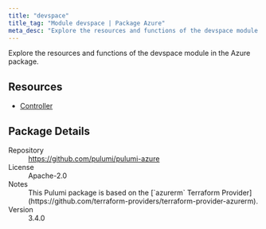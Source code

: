 ```yaml
---
title: "devspace"
title_tag: "Module devspace | Package Azure"
meta_desc: "Explore the resources and functions of the devspace module in the Azure package."
---
```


<!-- WARNING: this file was generated by Pulumi Docs Generator. -->
<!-- Do not edit by hand unless you're certain you know what you are doing! -->

Explore the resources and functions of the devspace module in the Azure package.

<h2 id="resources">Resources</h2>
<ul class="api">
    <li><a href="controller" title="Controller"><span class="symbol resource"></span>Controller</a></li>
</ul>

<h2 id="package-details">Package Details</h2>
<dl class="package-details">
	<dt>Repository</dt>
	<dd><a href="https://github.com/pulumi/pulumi-azure">https://github.com/pulumi/pulumi-azure</a></dd>
	<dt>License</dt>
	<dd>Apache-2.0</dd>
	<dt>Notes</dt>
	<dd>This Pulumi package is based on the [`azurerm` Terraform Provider](https://github.com/terraform-providers/terraform-provider-azurerm).</dd>
	<dt>Version</dt>
	<dd>3.4.0</dd>
</dl>

